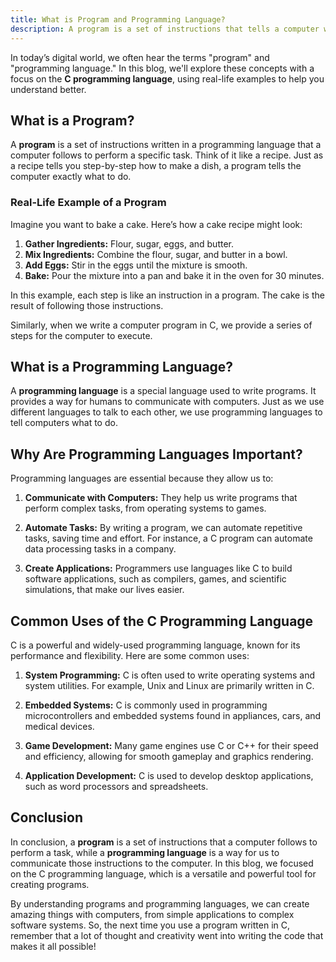 ```yaml
---
title: What is Program and Programming Language?
description: A program is a set of instructions that tells a computer what to do. Programming languages are used to write these instructions in a way that computers can understand.
---
```


In today’s digital world, we often hear the terms "program" and "programming language." In this blog, we'll explore these concepts with a focus on the **C programming language**, using real-life examples to help you understand better.

## What is a Program?

A **program** is a set of instructions written in a programming language that a computer follows to perform a specific task. Think of it like a recipe. Just as a recipe tells you step-by-step how to make a dish, a program tells the computer exactly what to do.

### Real-Life Example of a Program

Imagine you want to bake a cake. Here’s how a cake recipe might look:

1. **Gather Ingredients:** Flour, sugar, eggs, and butter.
2. **Mix Ingredients:** Combine the flour, sugar, and butter in a bowl.
3. **Add Eggs:** Stir in the eggs until the mixture is smooth.
4. **Bake:** Pour the mixture into a pan and bake it in the oven for 30 minutes.

In this example, each step is like an instruction in a program. The cake is the result of following those instructions.

Similarly, when we write a computer program in C, we provide a series of steps for the computer to execute. 

## What is a Programming Language?

A **programming language** is a special language used to write programs. It provides a way for humans to communicate with computers. Just as we use different languages to talk to each other, we use programming languages to tell computers what to do.

## Why Are Programming Languages Important?

Programming languages are essential because they allow us to:

1. **Communicate with Computers:** They help us write programs that perform complex tasks, from operating systems to games.

2. **Automate Tasks:** By writing a program, we can automate repetitive tasks, saving time and effort. For instance, a C program can automate data processing tasks in a company.

3. **Create Applications:** Programmers use languages like C to build software applications, such as compilers, games, and scientific simulations, that make our lives easier.

## Common Uses of the C Programming Language

C is a powerful and widely-used programming language, known for its performance and flexibility. Here are some common uses:

1. **System Programming:** C is often used to write operating systems and system utilities. For example, Unix and Linux are primarily written in C.

2. **Embedded Systems:** C is commonly used in programming microcontrollers and embedded systems found in appliances, cars, and medical devices.

3. **Game Development:** Many game engines use C or C++ for their speed and efficiency, allowing for smooth gameplay and graphics rendering.

4. **Application Development:** C is used to develop desktop applications, such as word processors and spreadsheets.

## Conclusion

In conclusion, a **program** is a set of instructions that a computer follows to perform a task, while a **programming language** is a way for us to communicate those instructions to the computer. In this blog, we focused on the C programming language, which is a versatile and powerful tool for creating programs.

By understanding programs and programming languages, we can create amazing things with computers, from simple applications to complex software systems. So, the next time you use a program written in C, remember that a lot of thought and creativity went into writing the code that makes it all possible!